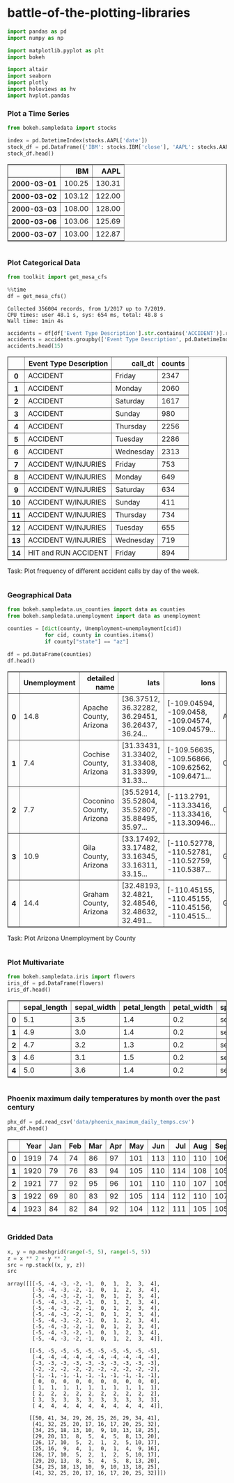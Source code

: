 # battle-of-the-plotting-libraries


```python
import pandas as pd
import numpy as np

import matplotlib.pyplot as plt
import bokeh

import altair
import seaborn
import plotly
import holoviews as hv
import hvplot.pandas
```





<link rel="stylesheet" href="https://code.jquery.com/ui/1.10.4/themes/smoothness/jquery-ui.css">
<style>div.hololayout {
  display: flex;
  align-items: center;
  margin: 0;
}

div.holoframe {
  width: 75%;
}

div.holowell {
  display: flex;
  align-items: center;
}

form.holoform {
  background-color: #fafafa;
  border-radius: 5px;
  overflow: hidden;
  padding-left: 0.8em;
  padding-right: 0.8em;
  padding-top: 0.4em;
  padding-bottom: 0.4em;
  box-shadow: inset 0 1px 1px rgba(0, 0, 0, 0.05);
  margin-bottom: 20px;
  border: 1px solid #e3e3e3;
}

div.holowidgets {
  padding-right: 0;
  width: 25%;
}

div.holoslider {
  min-height: 0 !important;
  height: 0.8em;
  width: 100%;
}

div.holoformgroup {
  padding-top: 0.5em;
  margin-bottom: 0.5em;
}

div.hologroup {
  padding-left: 0;
  padding-right: 0.8em;
  width: 100%;
}

.holoselect {
  width: 92%;
  margin-left: 0;
  margin-right: 0;
}

.holotext {
  padding-left:  0.5em;
  padding-right: 0;
  width: 100%;
}

.holowidgets .ui-resizable-se {
  visibility: hidden
}

.holoframe > .ui-resizable-se {
  visibility: hidden
}

.holowidgets .ui-resizable-s {
  visibility: hidden
}


/* CSS rules for noUISlider based slider used by JupyterLab extension  */

.noUi-handle {
  width: 20px !important;
  height: 20px !important;
  left: -5px !important;
  top: -5px !important;
}

.noUi-handle:before, .noUi-handle:after {
  visibility: hidden;
  height: 0px;
}

.noUi-target {
  margin-left: 0.5em;
  margin-right: 0.5em;
}

div.bk-hbox {
    display: flex;
    justify-content: center;
}

div.bk-hbox div.bk-plot {
    padding: 8px;
}

div.bk-hbox div.bk-data-table {
    padding: 20px;
}
</style>






### Plot a Time Series


```python
from bokeh.sampledata import stocks 
```


```python
index = pd.DatetimeIndex(stocks.AAPL['date'])
stock_df = pd.DataFrame({'IBM': stocks.IBM['close'], 'AAPL': stocks.AAPL['close']}, index=index)
stock_df.head()
```




<div>
<style scoped>
    .dataframe tbody tr th:only-of-type {
        vertical-align: middle;
    }

    .dataframe tbody tr th {
        vertical-align: top;
    }

    .dataframe thead th {
        text-align: right;
    }
</style>
<table border="1" class="dataframe">
  <thead>
    <tr style="text-align: right;">
      <th></th>
      <th>IBM</th>
      <th>AAPL</th>
    </tr>
  </thead>
  <tbody>
    <tr>
      <th>2000-03-01</th>
      <td>100.25</td>
      <td>130.31</td>
    </tr>
    <tr>
      <th>2000-03-02</th>
      <td>103.12</td>
      <td>122.00</td>
    </tr>
    <tr>
      <th>2000-03-03</th>
      <td>108.00</td>
      <td>128.00</td>
    </tr>
    <tr>
      <th>2000-03-06</th>
      <td>103.06</td>
      <td>125.69</td>
    </tr>
    <tr>
      <th>2000-03-07</th>
      <td>103.00</td>
      <td>122.87</td>
    </tr>
  </tbody>
</table>
</div>




```python

```

### Plot Categorical Data


```python
from toolkit import get_mesa_cfs
```


```python
%%time
df = get_mesa_cfs()
```

    Collected 356004 records, from 1/2017 up to 7/2019.
    CPU times: user 48.1 s, sys: 654 ms, total: 48.8 s
    Wall time: 1min 4s



```python
accidents = df[df['Event Type Description'].str.contains('ACCIDENT')].reset_index()
accidents = accidents.groupby(['Event Type Description', pd.DatetimeIndex(accidents.call_dt).day_name()]).size().reset_index(name='counts')
accidents.head(15)
```




<div>
<style scoped>
    .dataframe tbody tr th:only-of-type {
        vertical-align: middle;
    }

    .dataframe tbody tr th {
        vertical-align: top;
    }

    .dataframe thead th {
        text-align: right;
    }
</style>
<table border="1" class="dataframe">
  <thead>
    <tr style="text-align: right;">
      <th></th>
      <th>Event Type Description</th>
      <th>call_dt</th>
      <th>counts</th>
    </tr>
  </thead>
  <tbody>
    <tr>
      <th>0</th>
      <td>ACCIDENT</td>
      <td>Friday</td>
      <td>2347</td>
    </tr>
    <tr>
      <th>1</th>
      <td>ACCIDENT</td>
      <td>Monday</td>
      <td>2060</td>
    </tr>
    <tr>
      <th>2</th>
      <td>ACCIDENT</td>
      <td>Saturday</td>
      <td>1617</td>
    </tr>
    <tr>
      <th>3</th>
      <td>ACCIDENT</td>
      <td>Sunday</td>
      <td>980</td>
    </tr>
    <tr>
      <th>4</th>
      <td>ACCIDENT</td>
      <td>Thursday</td>
      <td>2256</td>
    </tr>
    <tr>
      <th>5</th>
      <td>ACCIDENT</td>
      <td>Tuesday</td>
      <td>2286</td>
    </tr>
    <tr>
      <th>6</th>
      <td>ACCIDENT</td>
      <td>Wednesday</td>
      <td>2313</td>
    </tr>
    <tr>
      <th>7</th>
      <td>ACCIDENT W/INJURIES</td>
      <td>Friday</td>
      <td>753</td>
    </tr>
    <tr>
      <th>8</th>
      <td>ACCIDENT W/INJURIES</td>
      <td>Monday</td>
      <td>649</td>
    </tr>
    <tr>
      <th>9</th>
      <td>ACCIDENT W/INJURIES</td>
      <td>Saturday</td>
      <td>634</td>
    </tr>
    <tr>
      <th>10</th>
      <td>ACCIDENT W/INJURIES</td>
      <td>Sunday</td>
      <td>411</td>
    </tr>
    <tr>
      <th>11</th>
      <td>ACCIDENT W/INJURIES</td>
      <td>Thursday</td>
      <td>734</td>
    </tr>
    <tr>
      <th>12</th>
      <td>ACCIDENT W/INJURIES</td>
      <td>Tuesday</td>
      <td>655</td>
    </tr>
    <tr>
      <th>13</th>
      <td>ACCIDENT W/INJURIES</td>
      <td>Wednesday</td>
      <td>719</td>
    </tr>
    <tr>
      <th>14</th>
      <td>HIT and RUN ACCIDENT</td>
      <td>Friday</td>
      <td>894</td>
    </tr>
  </tbody>
</table>
</div>



Task: Plot frequency of different accident calls by day of the week.


```python

```

### Geographical Data


```python
from bokeh.sampledata.us_counties import data as counties
from bokeh.sampledata.unemployment import data as unemployment

counties = [dict(county, Unemployment=unemployment[cid])
            for cid, county in counties.items()
            if county["state"] == "az"]

df = pd.DataFrame(counties)
df.head()
```




<div>
<style scoped>
    .dataframe tbody tr th:only-of-type {
        vertical-align: middle;
    }

    .dataframe tbody tr th {
        vertical-align: top;
    }

    .dataframe thead th {
        text-align: right;
    }
</style>
<table border="1" class="dataframe">
  <thead>
    <tr style="text-align: right;">
      <th></th>
      <th>Unemployment</th>
      <th>detailed name</th>
      <th>lats</th>
      <th>lons</th>
      <th>name</th>
      <th>state</th>
    </tr>
  </thead>
  <tbody>
    <tr>
      <th>0</th>
      <td>14.8</td>
      <td>Apache County, Arizona</td>
      <td>[36.37512, 36.32282, 36.29451, 36.26437, 36.24...</td>
      <td>[-109.04594, -109.0458, -109.04574, -109.04579...</td>
      <td>Apache</td>
      <td>az</td>
    </tr>
    <tr>
      <th>1</th>
      <td>7.4</td>
      <td>Cochise County, Arizona</td>
      <td>[31.33431, 31.33402, 31.33408, 31.33399, 31.33...</td>
      <td>[-109.56635, -109.56866, -109.62562, -109.6471...</td>
      <td>Cochise</td>
      <td>az</td>
    </tr>
    <tr>
      <th>2</th>
      <td>7.7</td>
      <td>Coconino County, Arizona</td>
      <td>[35.52914, 35.52804, 35.52807, 35.88495, 35.97...</td>
      <td>[-113.2791, -113.33416, -113.33416, -113.30946...</td>
      <td>Coconino</td>
      <td>az</td>
    </tr>
    <tr>
      <th>3</th>
      <td>10.9</td>
      <td>Gila County, Arizona</td>
      <td>[33.17492, 33.17482, 33.16345, 33.16311, 33.15...</td>
      <td>[-110.52778, -110.52781, -110.52759, -110.5387...</td>
      <td>Gila</td>
      <td>az</td>
    </tr>
    <tr>
      <th>4</th>
      <td>14.4</td>
      <td>Graham County, Arizona</td>
      <td>[32.48193, 32.4821, 32.48546, 32.48632, 32.491...</td>
      <td>[-110.45155, -110.45155, -110.45156, -110.4515...</td>
      <td>Graham</td>
      <td>az</td>
    </tr>
  </tbody>
</table>
</div>



Task: Plot Arizona Unemployment by County


```python

```

### Plot Multivariate


```python
from bokeh.sampledata.iris import flowers
iris_df = pd.DataFrame(flowers)
iris_df.head()
```




<div>
<style scoped>
    .dataframe tbody tr th:only-of-type {
        vertical-align: middle;
    }

    .dataframe tbody tr th {
        vertical-align: top;
    }

    .dataframe thead th {
        text-align: right;
    }
</style>
<table border="1" class="dataframe">
  <thead>
    <tr style="text-align: right;">
      <th></th>
      <th>sepal_length</th>
      <th>sepal_width</th>
      <th>petal_length</th>
      <th>petal_width</th>
      <th>species</th>
    </tr>
  </thead>
  <tbody>
    <tr>
      <th>0</th>
      <td>5.1</td>
      <td>3.5</td>
      <td>1.4</td>
      <td>0.2</td>
      <td>setosa</td>
    </tr>
    <tr>
      <th>1</th>
      <td>4.9</td>
      <td>3.0</td>
      <td>1.4</td>
      <td>0.2</td>
      <td>setosa</td>
    </tr>
    <tr>
      <th>2</th>
      <td>4.7</td>
      <td>3.2</td>
      <td>1.3</td>
      <td>0.2</td>
      <td>setosa</td>
    </tr>
    <tr>
      <th>3</th>
      <td>4.6</td>
      <td>3.1</td>
      <td>1.5</td>
      <td>0.2</td>
      <td>setosa</td>
    </tr>
    <tr>
      <th>4</th>
      <td>5.0</td>
      <td>3.6</td>
      <td>1.4</td>
      <td>0.2</td>
      <td>setosa</td>
    </tr>
  </tbody>
</table>
</div>




```python

```

### Phoenix maximum daily temperatures by month over the past century


```python
phx_df = pd.read_csv('data/phoenix_maximum_daily_temps.csv')
phx_df.head()
```




<div>
<style scoped>
    .dataframe tbody tr th:only-of-type {
        vertical-align: middle;
    }

    .dataframe tbody tr th {
        vertical-align: top;
    }

    .dataframe thead th {
        text-align: right;
    }
</style>
<table border="1" class="dataframe">
  <thead>
    <tr style="text-align: right;">
      <th></th>
      <th>Year</th>
      <th>Jan</th>
      <th>Feb</th>
      <th>Mar</th>
      <th>Apr</th>
      <th>May</th>
      <th>Jun</th>
      <th>Jul</th>
      <th>Aug</th>
      <th>Sep</th>
      <th>Oct</th>
      <th>Nov</th>
      <th>Dec</th>
    </tr>
  </thead>
  <tbody>
    <tr>
      <th>0</th>
      <td>1919</td>
      <td>74</td>
      <td>74</td>
      <td>86</td>
      <td>97</td>
      <td>101</td>
      <td>113</td>
      <td>110</td>
      <td>110</td>
      <td>106</td>
      <td>90</td>
      <td>84</td>
      <td>76</td>
    </tr>
    <tr>
      <th>1</th>
      <td>1920</td>
      <td>79</td>
      <td>76</td>
      <td>83</td>
      <td>94</td>
      <td>105</td>
      <td>110</td>
      <td>114</td>
      <td>108</td>
      <td>105</td>
      <td>98</td>
      <td>79</td>
      <td>75</td>
    </tr>
    <tr>
      <th>2</th>
      <td>1921</td>
      <td>77</td>
      <td>92</td>
      <td>95</td>
      <td>96</td>
      <td>101</td>
      <td>110</td>
      <td>110</td>
      <td>107</td>
      <td>105</td>
      <td>100</td>
      <td>89</td>
      <td>76</td>
    </tr>
    <tr>
      <th>3</th>
      <td>1922</td>
      <td>69</td>
      <td>80</td>
      <td>83</td>
      <td>92</td>
      <td>105</td>
      <td>114</td>
      <td>112</td>
      <td>110</td>
      <td>107</td>
      <td>100</td>
      <td>80</td>
      <td>74</td>
    </tr>
    <tr>
      <th>4</th>
      <td>1923</td>
      <td>84</td>
      <td>82</td>
      <td>84</td>
      <td>92</td>
      <td>104</td>
      <td>112</td>
      <td>111</td>
      <td>105</td>
      <td>105</td>
      <td>92</td>
      <td>80</td>
      <td>71</td>
    </tr>
  </tbody>
</table>
</div>




```python

```

### Gridded Data


```python
x, y = np.meshgrid(range(-5, 5), range(-5, 5))
z = x ** 2 + y ** 2
src = np.stack((x, y, z))
src
```




    array([[[-5, -4, -3, -2, -1,  0,  1,  2,  3,  4],
            [-5, -4, -3, -2, -1,  0,  1,  2,  3,  4],
            [-5, -4, -3, -2, -1,  0,  1,  2,  3,  4],
            [-5, -4, -3, -2, -1,  0,  1,  2,  3,  4],
            [-5, -4, -3, -2, -1,  0,  1,  2,  3,  4],
            [-5, -4, -3, -2, -1,  0,  1,  2,  3,  4],
            [-5, -4, -3, -2, -1,  0,  1,  2,  3,  4],
            [-5, -4, -3, -2, -1,  0,  1,  2,  3,  4],
            [-5, -4, -3, -2, -1,  0,  1,  2,  3,  4],
            [-5, -4, -3, -2, -1,  0,  1,  2,  3,  4]],
    
           [[-5, -5, -5, -5, -5, -5, -5, -5, -5, -5],
            [-4, -4, -4, -4, -4, -4, -4, -4, -4, -4],
            [-3, -3, -3, -3, -3, -3, -3, -3, -3, -3],
            [-2, -2, -2, -2, -2, -2, -2, -2, -2, -2],
            [-1, -1, -1, -1, -1, -1, -1, -1, -1, -1],
            [ 0,  0,  0,  0,  0,  0,  0,  0,  0,  0],
            [ 1,  1,  1,  1,  1,  1,  1,  1,  1,  1],
            [ 2,  2,  2,  2,  2,  2,  2,  2,  2,  2],
            [ 3,  3,  3,  3,  3,  3,  3,  3,  3,  3],
            [ 4,  4,  4,  4,  4,  4,  4,  4,  4,  4]],
    
           [[50, 41, 34, 29, 26, 25, 26, 29, 34, 41],
            [41, 32, 25, 20, 17, 16, 17, 20, 25, 32],
            [34, 25, 18, 13, 10,  9, 10, 13, 18, 25],
            [29, 20, 13,  8,  5,  4,  5,  8, 13, 20],
            [26, 17, 10,  5,  2,  1,  2,  5, 10, 17],
            [25, 16,  9,  4,  1,  0,  1,  4,  9, 16],
            [26, 17, 10,  5,  2,  1,  2,  5, 10, 17],
            [29, 20, 13,  8,  5,  4,  5,  8, 13, 20],
            [34, 25, 18, 13, 10,  9, 10, 13, 18, 25],
            [41, 32, 25, 20, 17, 16, 17, 20, 25, 32]]])




```python

```
